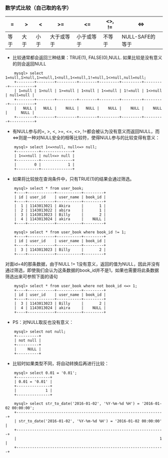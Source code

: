 ### 数学式比较（自己取的名字）
| = | > | < | >= | <= | <>, != | <=> |
| ----- | ----- | ----- | ----- | ----- | ----- | ----- |
| 等于|	大于 |	小于 | 大于或等于 |	小于或等于 | 不等于 |	NULL-SAFE的等于 |

* 比较通常都会返回三种结果：TRUE(1), FALSE(0),NULL. 如果比较是没有意义的则会返回NULL
```
	mysql> select 1=null,1>null,1>=null,1<null,1<=null,1!=null,1<>null,null=null;
	+--------+--------+---------+--------+---------+---------+---------+-----------+
	| 1=null | 1>null | 1>=null | 1<null | 1<=null | 1!=null | 1<>null | null=null |
	+--------+--------+---------+--------+---------+---------+---------+-----------+
	|   NULL |   NULL |    NULL |   NULL |    NULL |    NULL |    NULL |      NULL |
	+--------+--------+---------+--------+---------+---------+---------+-----------+
```

* 有NULL参与的=, >, <, >=, <=, <>, !=都会被认为没有意义而返回NULL，而<=>则是一种对NULL安全的相等比较符，使得NULL参与的比较变得有意义：

```
	mysql> select 1<=>null, null<=> null;
	+----------+--------------+
	| 1<=>null | null<=> null |
	+----------+--------------+
	|        0 |            1 |
	+----------+--------------+
```
* 如果将比较放在查询条件中，只有TRUE(1)的结果会通过筛选。

```
	mysql> select * from user_book;
	+----+------------+-----------+---------+
	| id | user_id    | user_name | book_id |
	+----+------------+-----------+---------+
	|  1 | 1143013021 | Akira     |       1 |
	|  2 | 1143013022 | abira     |       1 |
	|  3 | 1143013023 | Billy     |       2 |
	|  4 | 1143013024 | akira     |    NULL |
	+----+------------+-----------+---------+
```
```
	mysql> select * from user_book where book_id != 1;
	+----+------------+-----------+---------+
	| id | user_id    | user_name | book_id |
	+----+------------+-----------+---------+
	|  3 | 1143013023 | Billy     |       2 |
	+----+------------+-----------+---------+
```
对面id=4的那条数据，由于NULL != 1没有意义，返回的值为NULL，因此并没有通过筛选，即使我们会认为这条数据的book_id并不是1，如果也需要将此条数据筛选出来可参照下面的语句

```
	mysql> select * from user_book where not book_id <=> 1;
	+----+------------+-----------+---------+
	| id | user_id    | user_name | book_id |
	+----+------------+-----------+---------+
	|  3 | 1143013023 | Billy     |       2 |
	|  4 | 1143013024 | akira     |    NULL |
	+----+------------+-----------+---------+
```

* PS：对NULL取反也没有意义：

```
	mysql> select not null;
	+----------+
	| not null |
	+----------+
	|     NULL |
	+----------+
```
* 比较时如果类型不同，将自动转换后再进行比较：
```
	mysql> select 0.01 = '0.01';
	+---------------+
	| 0.01 = '0.01' |
	+---------------+
	|             1 |
	+---------------+
```
```
	mysql> select str_to_date('2016-01-02', '%Y-%m-%d %H') = '2016-01-02 00:00:00';
	+------------------------------------------------------------------+
	| str_to_date('2016-01-02', '%Y-%m-%d %H') = '2016-01-02 00:00:00' |
	+------------------------------------------------------------------+
	|                                                                1 |
	+------------------------------------------------------------------+
```
